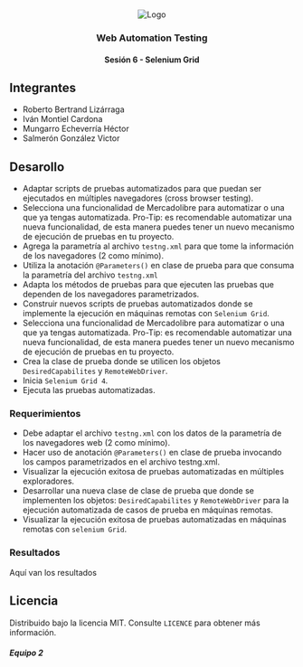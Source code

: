 <!-- PROJECT LOGO -->
<br />
<p align="center">
  <a>
    <img src="https://upload.wikimedia.org/wikipedia/commons/4/43/Cognizant_logo_2022.svg" alt="Logo">
  </a>

<h3 align="center">Web Automation Testing</h3>
<h4 align="center">Sesión 6 - Selenium Grid</h4>

## Integrantes

* Roberto Bertrand Lizárraga
* Iván Montiel Cardona
* Mungarro Echeverría Héctor
* Salmerón González Victor

## Desarollo
* Adaptar scripts de pruebas automatizados para que puedan ser ejecutados en múltiples navegadores (cross browser testing).
* Selecciona una funcionalidad de Mercadolibre para automatizar o una que ya tengas automatizada. Pro-Tip: es recomendable automatizar una nueva funcionalidad, de esta manera puedes tener un nuevo mecanismo de ejecución de pruebas en tu proyecto.
* Agrega la parametría al archivo `testng.xml` para que tome la información de los navegadores (2 como mínimo).
* Utiliza la anotación `@Parameters()` en clase de prueba para que consuma la parametría del archivo `testng.xml`
* Adapta los métodos de pruebas para que ejecuten las pruebas que dependen de los navegadores parametrizados.
* Construir nuevos scripts de pruebas automatizados donde se implemente la ejecución en máquinas remotas con `Selenium Grid`.
* Selecciona una funcionalidad de Mercadolibre para automatizar o una que ya tengas automatizada. Pro-Tip: es recomendable automatizar una nueva funcionalidad, de esta manera puedes tener un nuevo mecanismo de ejecución de pruebas en tu proyecto.
* Crea la clase de prueba donde se utilicen los objetos `DesiredCapabilites` y `RemoteWebDriver`.
* Inicia `Selenium Grid 4`.
* Ejecuta las pruebas automatizadas.


### Requerimientos
* Debe adaptar el archivo `testng.xml` con los datos de la parametría de los navegadores web (2 como mínimo).
* Hacer uso de anotación `@Parameters()` en clase de prueba invocando los campos parametrizados en el archivo testng.xml.
* Visualizar la ejecución exitosa de pruebas automatizadas en múltiples exploradores.
* Desarrollar una nueva clase de clase de prueba que donde se implementen los objetos: `DesiredCapabilites` y `RemoteWebDriver` para la ejecución automatizada de casos de prueba en máquinas remotas.
* Visualizar la ejecución exitosa de pruebas automatizadas en máquinas remotas con `selenium Grid`.


### Resultados

Aquí van los resultados


## Licencia
Distribuido bajo la licencia MIT. Consulte `LICENCE` para obtener más información.

##### Equipo 2